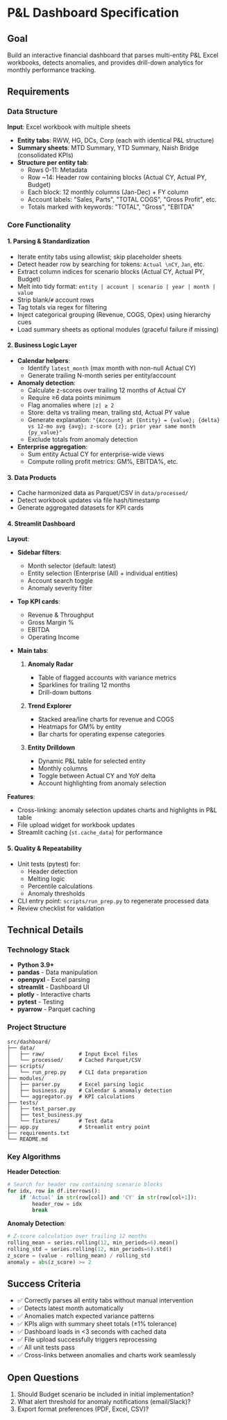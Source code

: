 # P&L Dashboard Specification

## Goal
Build an interactive financial dashboard that parses multi-entity P&L Excel workbooks, detects anomalies, and provides drill-down analytics for monthly performance tracking.

## Requirements

### Data Structure
**Input**: Excel workbook with multiple sheets
- **Entity tabs**: RWW, HG, DCs, Corp (each with identical P&L structure)
- **Summary sheets**: MTD Summary, YTD Summary, Naish Bridge (consolidated KPIs)
- **Structure per entity tab**:
  - Rows 0-11: Metadata
  - Row ~14: Header row containing blocks (Actual CY, Actual PY, Budget)
  - Each block: 12 monthly columns (Jan-Dec) + FY column
  - Account labels: "Sales, Parts", "TOTAL COGS", "Gross Profit", etc.
  - Totals marked with keywords: "TOTAL", "Gross", "EBITDA"

### Core Functionality

#### 1. Parsing & Standardization
- Iterate entity tabs using allowlist; skip placeholder sheets
- Detect header row by searching for tokens: `Actual \nCY`, `Jan`, etc.
- Extract column indices for scenario blocks (Actual CY, Actual PY, Budget)
- Melt into tidy format: `entity | account | scenario | year | month | value`
- Strip blank/`#` account rows
- Tag totals via regex for filtering
- Inject categorical grouping (Revenue, COGS, Opex) using hierarchy cues
- Load summary sheets as optional modules (graceful failure if missing)

#### 2. Business Logic Layer
- **Calendar helpers**:
  - Identify `latest_month` (max month with non-null Actual CY)
  - Generate trailing N-month series per entity/account
- **Anomaly detection**:
  - Calculate z-scores over trailing 12 months of Actual CY
  - Require ≥6 data points minimum
  - Flag anomalies where `|z| ≥ 2`
  - Store: delta vs trailing mean, trailing std, Actual PY value
  - Generate explanation: `"{Account} at {Entity} = {value}; {delta} vs 12-mo avg {avg}; z-score {z}; prior year same month {py_value}"`
  - Exclude totals from anomaly detection
- **Enterprise aggregation**:
  - Sum entity Actual CY for enterprise-wide views
  - Compute rolling profit metrics: GM%, EBITDA%, etc.

#### 3. Data Products
- Cache harmonized data as Parquet/CSV in `data/processed/`
- Detect workbook updates via file hash/timestamp
- Generate aggregated datasets for KPI cards

#### 4. Streamlit Dashboard

**Layout**:
- **Sidebar filters**:
  - Month selector (default: latest)
  - Entity selection (Enterprise (All) + individual entities)
  - Account search toggle
  - Anomaly severity filter

- **Top KPI cards**:
  - Revenue & Throughput
  - Gross Margin %
  - EBITDA
  - Operating Income

- **Main tabs**:
  1. **Anomaly Radar**
     - Table of flagged accounts with variance metrics
     - Sparklines for trailing 12 months
     - Drill-down buttons

  2. **Trend Explorer**
     - Stacked area/line charts for revenue and COGS
     - Heatmaps for GM% by entity
     - Bar charts for operating expense categories

  3. **Entity Drilldown**
     - Dynamic P&L table for selected entity
     - Monthly columns
     - Toggle between Actual CY and YoY delta
     - Account highlighting from anomaly selection

**Features**:
- Cross-linking: anomaly selection updates charts and highlights in P&L table
- File upload widget for workbook updates
- Streamlit caching (`st.cache_data`) for performance

#### 5. Quality & Repeatability
- Unit tests (pytest) for:
  - Header detection
  - Melting logic
  - Percentile calculations
  - Anomaly thresholds
- CLI entry point: `scripts/run_prep.py` to regenerate processed data
- Review checklist for validation

## Technical Details

### Technology Stack
- **Python 3.9+**
- **pandas** - Data manipulation
- **openpyxl** - Excel parsing
- **streamlit** - Dashboard UI
- **plotly** - Interactive charts
- **pytest** - Testing
- **pyarrow** - Parquet caching

### Project Structure
```
src/dashboard/
├── data/
│   ├── raw/           # Input Excel files
│   └── processed/     # Cached Parquet/CSV
├── scripts/
│   └── run_prep.py    # CLI data preparation
├── modules/
│   ├── parser.py      # Excel parsing logic
│   ├── business.py    # Calendar & anomaly detection
│   └── aggregator.py  # KPI calculations
├── tests/
│   ├── test_parser.py
│   ├── test_business.py
│   └── fixtures/      # Test data
├── app.py             # Streamlit entry point
├── requirements.txt
└── README.md
```

### Key Algorithms

**Header Detection**:
```python
# Search for header row containing scenario blocks
for idx, row in df.iterrows():
    if 'Actual' in str(row[col]) and 'CY' in str(row[col+1]):
        header_row = idx
        break
```

**Anomaly Detection**:
```python
# Z-score calculation over trailing 12 months
rolling_mean = series.rolling(12, min_periods=6).mean()
rolling_std = series.rolling(12, min_periods=6).std()
z_score = (value - rolling_mean) / rolling_std
anomaly = abs(z_score) >= 2
```

## Success Criteria
- ✅ Correctly parses all entity tabs without manual intervention
- ✅ Detects latest month automatically
- ✅ Anomalies match expected variance patterns
- ✅ KPIs align with summary sheet totals (±1% tolerance)
- ✅ Dashboard loads in <3 seconds with cached data
- ✅ File upload successfully triggers reprocessing
- ✅ All unit tests pass
- ✅ Cross-links between anomalies and charts work seamlessly

## Open Questions
1. Should Budget scenario be included in initial implementation?
2. What alert threshold for anomaly notifications (email/Slack)?
3. Export format preferences (PDF, Excel, CSV)?
